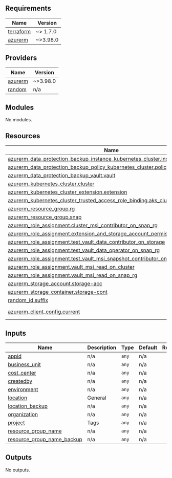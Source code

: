 ## Requirements

| Name | Version |
|------|---------|
| <a name="requirement_terraform"></a> [terraform](#requirement\_terraform) | ~> 1.7.0 |
| <a name="requirement_azurerm"></a> [azurerm](#requirement\_azurerm) | ~>3.98.0 |

## Providers

| Name | Version |
|------|---------|
| <a name="provider_azurerm"></a> [azurerm](#provider\_azurerm) | ~>3.98.0 |
| <a name="provider_random"></a> [random](#provider\_random) | n/a |

## Modules

No modules.

## Resources

| Name | Type |
|------|------|
| [azurerm_data_protection_backup_instance_kubernetes_cluster.instance](https://registry.terraform.io/providers/hashicorp/azurerm/latest/docs/resources/data_protection_backup_instance_kubernetes_cluster) | resource |
| [azurerm_data_protection_backup_policy_kubernetes_cluster.policy](https://registry.terraform.io/providers/hashicorp/azurerm/latest/docs/resources/data_protection_backup_policy_kubernetes_cluster) | resource |
| [azurerm_data_protection_backup_vault.vault](https://registry.terraform.io/providers/hashicorp/azurerm/latest/docs/resources/data_protection_backup_vault) | resource |
| [azurerm_kubernetes_cluster.cluster](https://registry.terraform.io/providers/hashicorp/azurerm/latest/docs/resources/kubernetes_cluster) | resource |
| [azurerm_kubernetes_cluster_extension.extension](https://registry.terraform.io/providers/hashicorp/azurerm/latest/docs/resources/kubernetes_cluster_extension) | resource |
| [azurerm_kubernetes_cluster_trusted_access_role_binding.aks_cluster_trusted_access](https://registry.terraform.io/providers/hashicorp/azurerm/latest/docs/resources/kubernetes_cluster_trusted_access_role_binding) | resource |
| [azurerm_resource_group.rg](https://registry.terraform.io/providers/hashicorp/azurerm/latest/docs/resources/resource_group) | resource |
| [azurerm_resource_group.snap](https://registry.terraform.io/providers/hashicorp/azurerm/latest/docs/resources/resource_group) | resource |
| [azurerm_role_assignment.cluster_msi_contributor_on_snap_rg](https://registry.terraform.io/providers/hashicorp/azurerm/latest/docs/resources/role_assignment) | resource |
| [azurerm_role_assignment.extension_and_storage_account_permission](https://registry.terraform.io/providers/hashicorp/azurerm/latest/docs/resources/role_assignment) | resource |
| [azurerm_role_assignment.test_vault_data_contributor_on_storage](https://registry.terraform.io/providers/hashicorp/azurerm/latest/docs/resources/role_assignment) | resource |
| [azurerm_role_assignment.test_vault_data_operator_on_snap_rg](https://registry.terraform.io/providers/hashicorp/azurerm/latest/docs/resources/role_assignment) | resource |
| [azurerm_role_assignment.test_vault_msi_snapshot_contributor_on_snap_rg](https://registry.terraform.io/providers/hashicorp/azurerm/latest/docs/resources/role_assignment) | resource |
| [azurerm_role_assignment.vault_msi_read_on_cluster](https://registry.terraform.io/providers/hashicorp/azurerm/latest/docs/resources/role_assignment) | resource |
| [azurerm_role_assignment.vault_msi_read_on_snap_rg](https://registry.terraform.io/providers/hashicorp/azurerm/latest/docs/resources/role_assignment) | resource |
| [azurerm_storage_account.storage-acc](https://registry.terraform.io/providers/hashicorp/azurerm/latest/docs/resources/storage_account) | resource |
| [azurerm_storage_container.storage-cont](https://registry.terraform.io/providers/hashicorp/azurerm/latest/docs/resources/storage_container) | resource |
| [random_id.suffix](https://registry.terraform.io/providers/hashicorp/random/latest/docs/resources/id) | resource |
| [azurerm_client_config.current](https://registry.terraform.io/providers/hashicorp/azurerm/latest/docs/data-sources/client_config) | data source |

## Inputs

| Name | Description | Type | Default | Required |
|------|-------------|------|---------|:--------:|
| <a name="input_appid"></a> [appid](#input\_appid) | n/a | `any` | n/a | yes |
| <a name="input_business_unit"></a> [business\_unit](#input\_business\_unit) | n/a | `any` | n/a | yes |
| <a name="input_cost_center"></a> [cost\_center](#input\_cost\_center) | n/a | `any` | n/a | yes |
| <a name="input_createdby"></a> [createdby](#input\_createdby) | n/a | `any` | n/a | yes |
| <a name="input_environment"></a> [environment](#input\_environment) | n/a | `any` | n/a | yes |
| <a name="input_location"></a> [location](#input\_location) | General | `any` | n/a | yes |
| <a name="input_location_backup"></a> [location\_backup](#input\_location\_backup) | n/a | `any` | n/a | yes |
| <a name="input_organization"></a> [organization](#input\_organization) | n/a | `any` | n/a | yes |
| <a name="input_project"></a> [project](#input\_project) | Tags | `any` | n/a | yes |
| <a name="input_resource_group_name"></a> [resource\_group\_name](#input\_resource\_group\_name) | n/a | `any` | n/a | yes |
| <a name="input_resource_group_name_backup"></a> [resource\_group\_name\_backup](#input\_resource\_group\_name\_backup) | n/a | `any` | n/a | yes |

## Outputs

No outputs.
